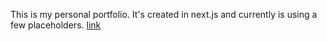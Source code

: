 This is my personal portfolio. It's created in next.js and currently is using a few placeholders.
[link](https://krisharoraportfolio.vercel.app)
